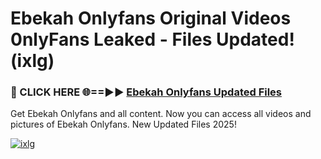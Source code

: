 # Ebekah Onlyfans Original Videos 0nlyFans Leaked - Files Updated! (ixlg)

<h3>🔴 CLICK HERE 🌐==►► <a href="https://tinyurl.com/2m67pmp6" rel="nofollow">Ebekah Onlyfans Updated Files</a></h3>

Get Ebekah Onlyfans and all content. Now you can access all videos and pictures of Ebekah Onlyfans. New Updated Files 2025!

[![ixlg](https://i.imgur.com/H4QAA4z.gif)](https://tinyurl.com/2m67pmp6)